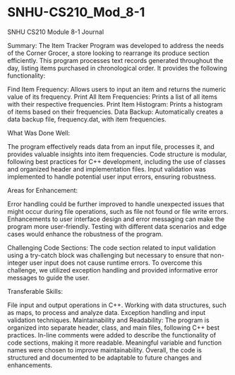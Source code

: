 # SNHU-CS210_Mod_8-1
SNHU CS210 Module 8-1 Journal

Summary:
The Item Tracker Program was developed to address the needs of the Corner Grocer, a store looking to rearrange its produce section efficiently. This program processes text records generated throughout the day, listing items purchased in chronological order. It provides the following functionality:

Find Item Frequency: Allows users to input an item and returns the numeric value of its frequency.
Print All Item Frequencies: Prints a list of all items with their respective frequencies.
Print Item Histogram: Prints a histogram of items based on their frequencies.
Data Backup: Automatically creates a data backup file, frequency.dat, with item frequencies.

What Was Done Well:

The program effectively reads data from an input file, processes it, and provides valuable insights into item frequencies.
Code structure is modular, following best practices for C++ development, including the use of classes and organized header and implementation files.
Input validation was implemented to handle potential user input errors, ensuring robustness.

Areas for Enhancement:

Error handling could be further improved to handle unexpected issues that might occur during file operations, such as file not found or file write errors.
Enhancements to user interface design and error messaging can make the program more user-friendly.
Testing with different data scenarios and edge cases would enhance the robustness of the program.

Challenging Code Sections:
The code section related to input validation using a try-catch block was challenging but necessary to ensure that non-integer user input does not cause runtime errors. To overcome this challenge, we utilized exception handling and provided informative error messages to guide the user.

Transferable Skills:

File input and output operations in C++.
Working with data structures, such as maps, to process and analyze data.
Exception handling and input validation techniques.
Maintainability and Readability:
The program is organized into separate header, class, and main files, following C++ best practices. In-line comments were added to describe the functionality of code sections, making it more readable. Meaningful variable and function names were chosen to improve maintainability. Overall, the code is structured and documented to be adaptable to future changes and enhancements.
